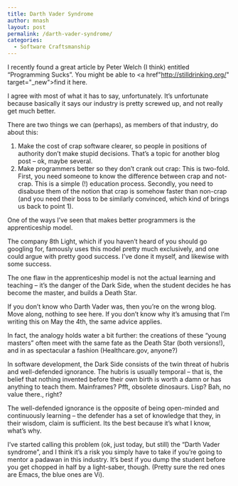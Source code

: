 ```yaml
---
title: Darth Vader Syndrome
author: mnash
layout: post
permalink: /darth-vader-syndrome/
categories:
  - Software Craftsmanship
---
```

I recently found a great article by Peter Welch (I think) entitled &#8220;Programming Sucks&#8221;. You might be able to <a href"http://stilldrinking.org/" target="_new">find it here</a>.

I agree with most of what it has to say, unfortunately. It&#8217;s unfortunate because basically it says our industry is pretty screwed up, and not really get much better.

There are two things we can (perhaps), as members of that industry, do about this:

1. Make the cost of crap software clearer, so people in positions of authority don&#8217;t make stupid decisions. That&#8217;s a topic for another blog post &#8211; ok, maybe several.  
2. Make programmers better so they don&#8217;t crank out crap: This is two-fold. First, you need someone to know the difference between crap and not-crap. This is a simple (!) education process. Secondly, you need to disabuse them of the notion that crap is somehow faster than non-crap (and you need their boss to be similarly convinced, which kind of brings us back to point 1).

One of the ways I&#8217;ve seen that makes better programmers is the apprenticeship model.

The company 8th Light, which if you haven&#8217;t heard of you should go googling for, famously uses this model pretty much exclusively, and one could argue with pretty good success. I&#8217;ve done it myself, and likewise with some success.

The one flaw in the apprenticeship model is not the actual learning and teaching &#8211; it&#8217;s the danger of the Dark Side, when the student decides he has become the master, and builds a Death Star.

If you don&#8217;t know who Darth Vader was, then you&#8217;re on the wrong blog. Move along, nothing to see here. If you don&#8217;t know why it&#8217;s amusing that I&#8217;m writing this on May the 4th, the same advice applies.

In fact, the analogy holds water a bit further: the creations of these &#8220;young masters&#8221; often meet with the same fate as the Death Star (both versions!), and in as spectacular a fashion (Healthcare.gov, anyone?)

In software development, the Dark Side consists of the twin threat of hubris and well-defended ignorance. The hubris is usually temporal &#8211; that is, the belief that nothing invented before their own birth is worth a damn or has anything to teach them. Mainframes? Pfft, obsolete dinosaurs. Lisp? Bah, no value there., right?

The well-defended ignorance is the opposite of being open-minded and continuously learning &#8211; the defender has a set of knowledge that they, in their wisdom, claim is sufficient. Its the best because it&#8217;s what I know, what&#8217;s why.

I&#8217;ve started calling this problem (ok, just today, but still) the &#8220;Darth Vader syndrome&#8221;, and I think it&#8217;s a risk you simply have to take if you&#8217;re going to mentor a padawan in this industry. It&#8217;s best if you dump the student before you get chopped in half by a light-saber, though. (Pretty sure the red ones are Emacs, the blue ones are Vi).
